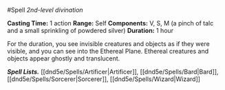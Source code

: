 #Spell
*2nd-level divination*

**Casting Time:** 1 action
**Range:** Self
**Components:** V, S, M (a pinch of talc and a small sprinkling of powdered silver)
**Duration:** 1 hour

For the duration, you see invisible creatures and objects as if they were visible, and you can see into the Ethereal Plane. Ethereal creatures and objects appear ghostly and translucent.

***Spell Lists.*** [[dnd5e/Spells/Artificer\|Artificer]], [[dnd5e/Spells/Bard\|Bard]], [[dnd5e/Spells/Sorcerer\|Sorcerer]], [[dnd5e/Spells/Wizard\|Wizard]]